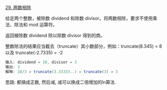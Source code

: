 [29. 两数相除](https://leetcode-cn.com/problems/divide-two-integers/solution/gao-cheng-zheng-shu-lai-jian-he-ji-shu-z-px7e/)

给定两个整数，被除数 dividend 和除数 divisor。将两数相除，要求不使用乘法、除法和 mod 运算符。

返回被除数 dividend 除以除数 divisor 得到的商。

整数除法的结果应当截去（truncate）其小数部分，例如：truncate(8.345) = 8 以及 truncate(-2.7335) = -2

```java
输入: dividend = 10, divisor = 3
输出: 3
解释: 10/3 = truncate(3.33333..) = truncate(3) = 3
```

思路:
都搞成正数, 然后减, 减可以换成二倍增加的ln算法.




